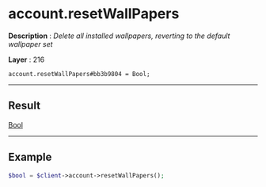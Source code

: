 # account.resetWallPapers

**Description** : *Delete all installed wallpapers, reverting to the default wallpaper set*

**Layer** : 216

```tl
account.resetWallPapers#bb3b9804 = Bool;
```

---

## Result

[Bool](type/Bool)

---

## Example

```php
$bool = $client->account->resetWallPapers();
```